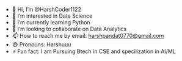 - 👋 Hi, I’m @HarshCoder1122
- 👀 I’m interested in Data Science
- 🌱 I’m currently learning Python
- 💞️ I’m looking to collaborate on Data Analytics
- 📫 How to reach me by email: harshpandat0770@gmail.com
- 😄 Pronouns: Harshuuu
- ⚡ Fun fact: I am Pursuing Btech in CSE and specilization in AI/ML 

<!---
HarshCoder1122/HarshCoder1122 is a ✨ special ✨ repository because its `README.md` (this file) appears on your GitHub profile.
You can click the Preview link to take a look at your changes.
--->
